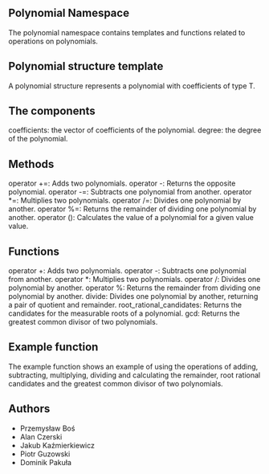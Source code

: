 ## Polynomial Namespace
The polynomial namespace contains templates and functions related to operations on polynomials.

## Polynomial structure template
A polynomial structure represents a polynomial with coefficients of type T.

## The components
coefficients: the vector of coefficients of the polynomial.
degree: the degree of the polynomial.

## Methods
operator +=: Adds two polynomials.
operator -: Returns the opposite polynomial.
operator -=: Subtracts one polynomial from another.
operator *=: Multiplies two polynomials.
operator /=: Divides one polynomial by another.
operator %=: Returns the remainder of dividing one polynomial by another.
operator (): Calculates the value of a polynomial for a given value value.

## Functions
operator +: Adds two polynomials.
operator -: Subtracts one polynomial from another.
operator *: Multiplies two polynomials.
operator /: Divides one polynomial by another.
operator %: Returns the remainder from dividing one polynomial by another.
divide: Divides one polynomial by another, returning a pair of quotient and remainder.
root_rational_candidates: Returns the candidates for the measurable roots of a polynomial.
gcd: Returns the greatest common divisor of two polynomials.

## Example function
The example function shows an example of using the operations of adding, subtracting, multiplying, dividing and calculating the remainder, root rational candidates and the greatest common divisor of two polynomials.

## Authors
- Przemysław Boś
- Alan Czerski
- Jakub Kaźmierkiewicz 
- Piotr Guzowski
- Dominik Pakuła


